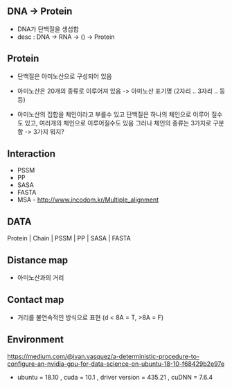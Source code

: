 ## DNA -> Protein

* DNA가 단백질을 생섬함
* desc : DNA -> RNA -> () -> Protein  



## Protein

* 단백질은 아미노산으로 구성되어 있음  
* 아미노산은 20개의 종류로 이루어져 있음 -> 아미노산 표기명 (2자리 .. 3자리 .. 등등) 

* 아미노산의 집합을 체인이라고 부를수 있고 단백질은 하나의 체인으로 이루어 질수도 있고, 여러개의 체인으로 이루어질수도 있음 그러나 체인의 종류는 3가지로 구분함  -> 3가지 뭐지?   

## Interaction 

* PSSM
* PP
* SASA
* FASTA 
* MSA - http://www.incodom.kr/Multiple_alignment



## DATA

Protein | Chain | PSSM | PP | SASA | FASTA 

## Distance map
* 아미노산과의 거리 

## Contact map
* 거리를 불연속적인 방식으로 표현 (d < 8A = T, >8A = F)

## Environment
  
https://medium.com/@ivan.vasquez/a-deterministic-procedure-to-configure-an-nvidia-gpu-for-data-science-on-ubuntu-18-10-f68429b2e97e

* ubuntu = 18.10 , cuda = 10.1 , driver version = 435.21 , cuDNN = 7.6.4
